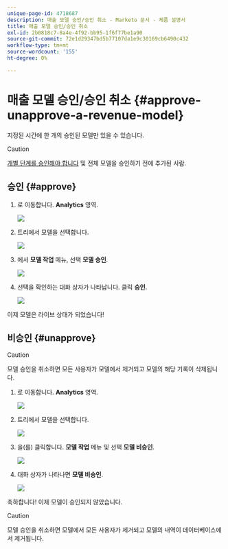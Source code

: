 ```yaml
---
unique-page-id: 4718687
description: 매출 모델 승인/승인 취소 - Marketo 문서 - 제품 설명서
title: 매출 모델 승인/승인 취소
exl-id: 2b0818c7-8a4e-4f92-bb95-1f6f77be1a90
source-git-commit: 72e1d29347bd5b77107da1e9c30169cb6490c432
workflow-type: tm+mt
source-wordcount: '155'
ht-degree: 0%

---
```


# 매출 모델 승인/승인 취소 {#approve-unapprove-a-revenue-model}

지정된 시간에 한 개의 승인된 모델만 있을 수 있습니다.

>[!CAUTION]
>
>[개별 단계를 승인해야 합니다](/help/marketo/product-docs/reporting/revenue-cycle-analytics/revenue-cycle-models/approving-stages-and-assigning-leads-to-a-revenue-model.md) 및 전체 모델을 승인하기 전에 추가된 사람.

## 승인 {#approve}

1. 로 이동합니다. **Analytics** 영역.

   ![](assets/image2017-3-28-8-3a9-3a16.png)

1. 트리에서 모델을 선택합니다.

   ![](assets/image2015-4-28-13-3a25-3a17.png)

1. 에서 **모델 작업** 메뉴, 선택 **모델 승인**.

   ![](assets/image2015-4-28-14-3a6-3a3.png)

1. 선택을 확인하는 대화 상자가 나타납니다. 클릭 **승인**.

   ![](assets/image2015-4-28-14-3a6-3a49.png)

이제 모델은 라이브 상태가 되었습니다!

## 비승인 {#unapprove}

>[!CAUTION]
>
>모델 승인을 취소하면 모든 사용자가 모델에서 제거되고 모델의 해당 기록이 삭제됩니다.

1. 로 이동합니다. **Analytics** 영역.

   ![](assets/image2017-3-28-8-3a9-3a30.png)

1. 트리에서 모델을 선택합니다.

   ![](assets/image2015-4-28-13-3a25-3a17.png)

1. 을(를) 클릭합니다. **모델 작업** 메뉴 및 선택 **모델 비승인**.

   ![](assets/image2015-4-28-13-3a28-3a0.png)

1. 대화 상자가 나타나면 **모델 비승인**.

   ![](assets/image2017-3-28-8-3a21-3a9.png)

축하합니다! 이제 모델이 승인되지 않았습니다.

>[!CAUTION]
>
>모델 승인을 취소하면 모델에서 모든 사용자가 제거되고 모델의 내역이 데이터베이스에서 제거됩니다.
